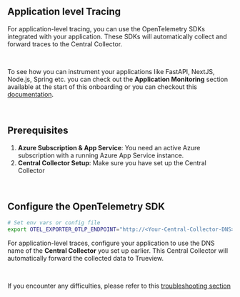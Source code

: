 ## Application level Tracing

For application-level tracing, you can use the OpenTelemetry SDKs integrated with your application. These SDKs will automatically collect and forward traces to the Central Collector.

&nbsp;

To see how you can instrument your applications like FastAPI, NextJS, Node.js, Spring etc. you can check out the **Application Monitoring** section available at the start of this onboarding or you can checkout this [documentation](https://signoz.io/docs/instrumentation/).

&nbsp;

## Prerequisites

1. **Azure Subscription & App Service**: You need an active Azure subscription with a running Azure App Service instance.
2. **Central Collector Setup**: Make sure you have set up the Central Collector 

&nbsp;

## Configure the OpenTelemetry SDK

```bash
# Set env vars or config file
export OTEL_EXPORTER_OTLP_ENDPOINT="http://<Your-Central-Collector-DNS>:4318/"
```

For application-level traces, configure your application to use the DNS name of the **Central Collector** you set up earlier. This Central Collector will automatically forward the collected data to Trueview.

&nbsp;

If you encounter any difficulties, please refer to this [troubleshooting section](https://signoz.io/docs/azure-monitoring/app-service/tracing/#troubleshooting)